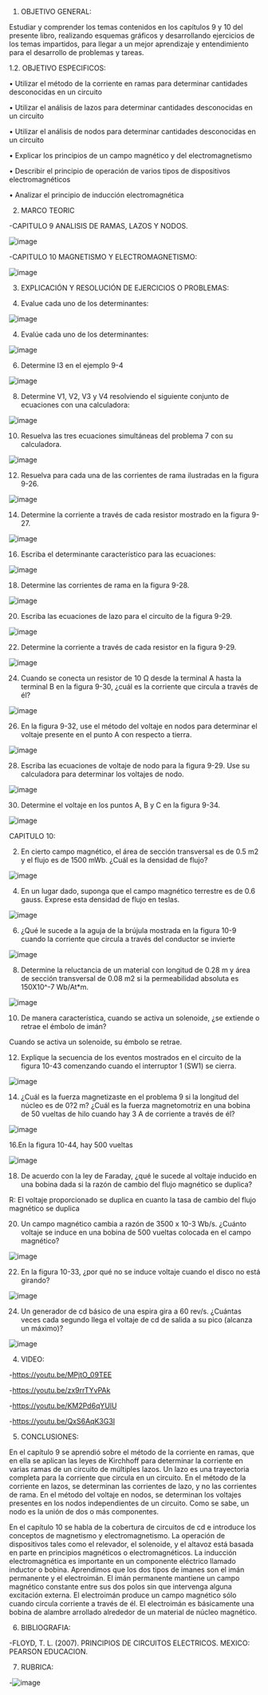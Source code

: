 1. OBJETIVO GENERAL:

Estudiar y comprender los temas contenidos en los capítulos 9 y 10 del presente libro, realizando esquemas gráficos y desarrollando ejercicios de los temas impartidos, para llegar a un mejor aprendizaje y entendimiento para el desarrollo de problemas y tareas.

1.2. OBJETIVO ESPECIFICOS:

•	Utilizar el método de la corriente en ramas para determinar cantidades desconocidas en un circuito

•	Utilizar el análisis de lazos para determinar cantidades desconocidas en un circuito

•	Utilizar el análisis de nodos para determinar cantidades desconocidas en un circuito

•	Explicar los principios de un campo magnético y del electromagnetismo

•	Describir el principio de operación de varios tipos de dispositivos electromagnéticos

•	Analizar el principio de inducción electromagnética


2. MARCO TEORIC

-CAPITULO 9 ANALISIS DE RAMAS, LAZOS Y NODOS.

![image](https://user-images.githubusercontent.com/105897327/178106203-fe5f76e1-a0ae-43e4-8395-7e078c71a1e2.png)


-CAPITULO 10 MAGNETISMO Y ELECTROMAGNETISMO:

![image](https://user-images.githubusercontent.com/105897327/178106239-8cae6173-f10b-4a84-bc35-15097f1c27e9.png)


3. EXPLICACIÓN Y RESOLUCIÓN DE EJERCICIOS O PROBLEMAS:

2. Evalue cada uno de los determinantes:

![image](https://user-images.githubusercontent.com/105897327/178106400-0c0d5bdb-9d92-481e-9632-7d3e11db9703.png)

4. Evalúe cada uno de los determinantes:

![image](https://user-images.githubusercontent.com/105897327/178106422-330bea39-a4fd-4880-9201-8ebbad92058b.png)

6. Determine I3 en el ejemplo 9-4

![image](https://user-images.githubusercontent.com/105897327/178106477-caf53108-ecad-4f53-a952-2cac74d34ae8.png)

8. Determine V1, V2, V3 y V4 resolviendo el siguiente conjunto de ecuaciones con una calculadora:

![image](https://user-images.githubusercontent.com/105897327/178106509-c9e750e1-a812-4492-bc47-66539bf82e99.png)

10. Resuelva las tres ecuaciones simultáneas del problema 7 con su calculadora.

![image](https://user-images.githubusercontent.com/105897327/178106515-c615b1c1-2725-46af-93b1-bdf1cf024fd9.png)

12. Resuelva para cada una de las corrientes de rama ilustradas en la figura 9-26.

![image](https://user-images.githubusercontent.com/105897327/178106577-ee6a2205-ec5f-4663-9f56-3a6a6c424c17.png)

14. Determine la corriente a través de cada resistor mostrado en la figura 9-27.

![image](https://user-images.githubusercontent.com/105897327/178106610-aeeebce0-834b-4696-82b2-cdb6c1a95eb1.png)

16. Escriba el determinante característico para las ecuaciones:

![image](https://user-images.githubusercontent.com/105897327/178106645-a184e9ae-643b-419c-aa01-f5e8ca779b60.png)

18. Determine las corrientes de rama en la figura 9-28.

![image](https://user-images.githubusercontent.com/105897327/178106685-97947d0d-6439-4a86-b831-c78fbe1fdeb0.png)

20. Escriba las ecuaciones de lazo para el circuito de la figura 9-29.

![image](https://user-images.githubusercontent.com/105897327/178106721-d6b52942-4217-47d2-9346-fae6cb131fd8.png)

22. Determine la corriente a través de cada resistor en la figura 9-29.

![image](https://user-images.githubusercontent.com/105897327/178106735-41e0617c-8836-4910-9db3-32083bad55fd.png)

24. Cuando se conecta un resistor de 10 Ω desde la terminal A hasta la terminal B en la figura 9-30, ¿cuál es la corriente que circula a través de él?

![image](https://user-images.githubusercontent.com/105897327/178106795-00373a29-36aa-49bb-b8fe-cae30ef8fce8.png)

26. En la figura 9-32, use el método del voltaje en nodos para determinar el voltaje presente en el punto A con respecto a tierra.

![image](https://user-images.githubusercontent.com/105897327/178106819-03fb0216-b7f9-48ad-b210-3e5e343d6867.png)

28. Escriba las ecuaciones de voltaje de nodo para la figura 9-29. Use su calculadora para determinar los voltajes de nodo.

![image](https://user-images.githubusercontent.com/105897327/178106835-7e74d281-3334-4efd-b18f-62d6a7db51de.png)

30. Determine el voltaje en los puntos A, B y C en la figura 9-34.

![image](https://user-images.githubusercontent.com/105897327/178106897-86a380ea-f50d-46d2-993f-b97c65a8b15a.png)

CAPITULO 10:

2. En cierto campo magnético, el área de sección transversal es de 0.5 m2 y el flujo es de 1500 mWb. ¿Cuál es la densidad de flujo?

![image](https://user-images.githubusercontent.com/105897327/178106914-1e0464fd-a4ab-45ed-ac58-829c6ca0b03b.png)

4. En un lugar dado, suponga que el campo magnético terrestre es de 0.6 gauss. Exprese esta densidad de flujo en teslas.

![image](https://user-images.githubusercontent.com/105897327/178106928-98b6fb18-338b-459c-a53a-80ea6d2e372c.png)

6. ¿Qué le sucede a la aguja de la brújula mostrada en la figura 10-9 cuando la corriente que circula a través del conductor se invierte

![image](https://user-images.githubusercontent.com/105897327/178106934-2b257aed-4aec-4688-aba9-420a1ef1dc77.png)

8. Determine la reluctancia de un material con longitud de 0.28 m y área de sección transversal de 0.08 m2 si la permeabilidad absoluta es 150X10^-7 Wb/At*m.

![image](https://user-images.githubusercontent.com/105897327/178106950-95a516a2-cbd7-4c8e-8b2e-b400c4d12a60.png)

10. De manera característica, cuando se activa un solenoide, ¿se extiende o retrae el émbolo de imán?

Cuando se activa un solenoide, su émbolo se retrae.

12. Explique la secuencia de los eventos mostrados en el circuito de la figura 10-43 comenzando cuando el interruptor 1 (SW1) se cierra.

![image](https://user-images.githubusercontent.com/105897327/178106980-c5530cf1-570e-4807-b0d5-b1f0b2da83eb.png)

14. ¿Cuál es la fuerza magnetizaste en el problema 9 si la longitud del núcleo es de 0?2 m? ¿Cuál es la fuerza magnetomotriz en una bobina de 50 vueltas de hilo cuando hay 3 A de corriente a través de él?

![image](https://user-images.githubusercontent.com/105897327/178106991-9831765f-34f0-4ed6-8bc0-7b38e299ef80.png)

16.En la figura 10-44, hay 500 vueltas

![image](https://user-images.githubusercontent.com/105897327/178107050-fb448523-ba58-42c3-b897-d1c3645dc951.png)

18. De acuerdo con la ley de Faraday, ¿qué le sucede al voltaje inducido en una bobina dada si la razón de cambio del flujo magnético se duplica?

R: El voltaje proporcionado se duplica en cuanto la tasa de cambio del flujo magnético se duplica

20. Un campo magnético cambia a razón de 3500 x 10-3 Wb/s. ¿Cuánto voltaje se induce en una bobina de 500 vueltas colocada en el campo magnético?

![image](https://user-images.githubusercontent.com/105897327/178107088-b685d816-6de3-43ff-80ce-ee32573c8a7e.png)

22. En la figura 10-33, ¿por qué no se induce voltaje cuando el disco no está girando? 

![image](https://user-images.githubusercontent.com/105897327/178107112-80b9c51b-b991-4598-848e-519c805338de.png)

24. Un generador de cd básico de una espira gira a 60 rev/s. ¿Cuántas veces cada segundo llega el voltaje de cd de salida a su pico (alcanza un máximo)? 

![image](https://user-images.githubusercontent.com/105897327/178107132-b458cab6-8630-47aa-8406-c80f93e013c9.png)



4. VIDEO:

-https://youtu.be/MPjtO_09TEE

-https://youtu.be/zx9rrTYvPAk

-https://youtu.be/KM2Pd6qYUlU

-https://youtu.be/QxS6AqK3G3I

5. CONCLUSIONES:

En el capítulo 9 se aprendió sobre el método de la corriente en ramas, que en ella se aplican las leyes de Kirchhoff para determinar la corriente en varias ramas de un circuito de múltiples lazos. Un lazo es una trayectoria completa para la corriente que circula en un circuito. En el método de la corriente en lazos, se determinan las corrientes de lazo, y no las corrientes de rama. En el método del voltaje en nodos, se determinan los voltajes presentes en los nodos independientes de un circuito. Como se sabe, un nodo es la unión de dos o más componentes.

En el capítulo 10 se habla de la cobertura de circuitos de cd e introduce los conceptos de magnetismo y electromagnetismo. La operación de dispositivos tales como el relevador, el solenoide, y el altavoz está basada en parte en principios magnéticos o electromagnéticos. La inducción electromagnética es importante en un componente eléctrico llamado inductor o bobina. Aprendimos que los dos tipos de imanes son el imán permanente y el electroimán. El imán permanente mantiene un campo magnético constante entre sus dos polos sin que intervenga alguna excitación externa. El electroimán produce un campo magnético sólo cuando circula corriente a través de él. El electroimán es básicamente una bobina de alambre arrollado alrededor de un material de núcleo magnético.


6. BIBLIOGRAFIA:

-FLOYD, T. L. (2007). PRINCIPIOS DE CIRCUITOS ELECTRICOS. MEXICO: PEARSON EDUCACION.

7. RUBRICA:

-![image](https://user-images.githubusercontent.com/105897327/170218711-e4182641-35ef-44bc-a08e-b6f501d03b7b.png)




